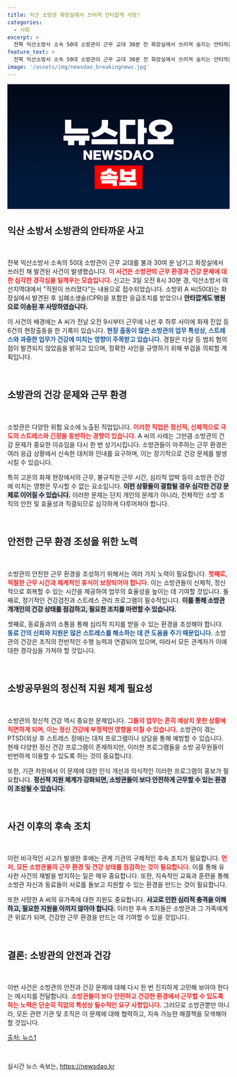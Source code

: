 ```yaml
---
title: 익산 소방관 화장실에서 쓰러져 안타깝게 사망!
categories:
  - 사회
excerpt: >
  전북 익산소방서 소속 50대 소방관이 근무 교대 30분 전 화장실에서 쓰러져 숨지는 안타까운 사건이 발생했습니다. 과로와 스트레스가 원인으로 지목되는 가운데, 경찰은 정확한 사인 규명을 위해 부검을 의뢰했습니다.
feature_text: >
  전북 익산소방서 소속 50대 소방관이 근무 교대 30분 전 화장실에서 쓰러져 숨지는 안타까운 사건이 발생했습니다. 과로와 스트레스가 원인으로 지목되는 가운데, 경찰은 정확한 사인 규명을 위해 부검을 의뢰했습니다.
image: '/assets/img/newsdao_breakingnews.jpg'
---
```


<p><img src="/assets/img/newsdao_breakingnews.jpg" alt="bookingtag 속보" /></p>

<h2 data-ke-size="size26">익산 소방서 소방관의 안타까운 사고</h2>

<p data-ke-size="size16">&nbsp;</p>

<p>전북 익산소방서 소속의 50대 소방관이 근무 교대를 불과 30여 분 남기고 화장실에서 쓰러진 채 발견된 사건이 발생했습니다. <b><span style="color: #ee2323;">이 사건은 소방관의 근무 환경과 건강 문제에 대한 심각한 경각심을 일깨우는 모습입니다.</span></b> 신고는 3일 오전 8시 30분 경, 익산소방서 여산지역대에서 "직원이 쓰러졌다"는 내용으로 접수되었습니다. 소방위 A 씨(50대)는 화장실에서 발견된 후 심폐소생술(CPR)을 포함한 응급조치를 받았으나 <b><span style="background-color: #21538527;">안타깝게도 병원으로 이송된 후 사망하였습니다.</span></b> </p>

<p>이 사건의 배경에는 A 씨가 전날 오전 9시부터 근무에 나선 후 하루 사이에 화재 진압 등 6건의 현장출동을 한 기록이 있습니다. <b><span style="color: #1a5490;">현장 출동이 많은 소방관의 업무 특성상, 스트레스와 과중한 업무가 건강에 미치는 영향이 주목받고 있습니다.</span></b> 경찰은 타살 등 범죄 혐의점이 발견되지 않았음을 밝히고 있으며, 정확한 사인을 규명하기 위해 부검을 의뢰할 계획입니다.</p>

<p data-ke-size="size16">&nbsp;</p>

<h2 data-ke-size="size26">소방관의 건강 문제와 근무 환경</h2>

<p data-ke-size="size16">&nbsp;</p>

<p>소방관은 다양한 위험 요소에 노출된 직업입니다. <b><span style="color: #ee2323;">이러한 직업은 정신적, 신체적으로 극도의 스트레스와 긴장을 동반하는 경향이 있습니다.</span></b> A 씨의 사례는 그만큼 소방관의 건강 문제가 중요한 이슈임을 다시 한 번 상기시킵니다. 소방관들이 마주하는 근무 환경은 여러 응급 상황에서 신속한 대처와 인내를 요구하며, 이는 장기적으로 건강 문제를 발생시킬 수 있습니다. </p>

<p>특히 고온의 화재 현장에서의 근무, 불규칙한 근무 시간, 심리적 압박 등이 소방관 건강에 미치는 영향은 무시할 수 없는 요소입니다. <b><span style="background-color: #21538527;">이런 상황들이 결합될 경우 심각한 건강 문제로 이어질 수 있습니다.</span></b> 이러한 문제는 단지 개인의 문제가 아니라, 전체적인 소방 조직의 안전 및 효율성과 직결되므로 심각하게 다루어져야 합니다.</p>

<p data-ke-size="size16">&nbsp;</p>

<h2 data-ke-size="size26">안전한 근무 환경 조성을 위한 노력</h2>

<p data-ke-size="size16">&nbsp;</p>

<p>소방관의 안전한 근무 환경을 조성하기 위해서는 여러 가지 노력이 필요합니다. <b><span style="color: #ee2323;">첫째로, 적절한 근무 시간과 체계적인 휴식이 보장되어야 합니다.</span></b> 이는 소방관들이 신체적, 정신적으로 회복할 수 있는 시간을 제공하여 업무의 효율성을 높이는 데 기여할 것입니다. 둘째로, 정기적인 건강검진과 스트레스 관리 프로그램이 필수적입니다. <b><span style="background-color: #21538527;">이를 통해 소방관 개개인의 건강 상태를 점검하고, 필요한 조치를 마련할 수 있습니다.</span></b></p>

<p>셋째로, 동료들과의 소통을 통해 심리적 지지를 받을 수 있는 환경을 조성해야 합니다. <b><span style="color: #1a5490;">동료 간의 신뢰와 지원은 많은 스트레스를 해소하는 데 큰 도움을 주기 때문입니다.</span></b> 소방관의 건강은 조직의 전반적인 수행 능력과 연결되어 있으며, 따라서 모든 관계자가 이에 대한 경각심을 가져야 할 것입니다.</p>

<p data-ke-size="size16">&nbsp;</p>

<h2 data-ke-size="size26">소방공무원의 정신적 지원 체계 필요성</h2>

<p data-ke-size="size16">&nbsp;</p>

<p>소방관의 정신적 건강 역시 중요한 문제입니다. <b><span style="color: #ee2323;">그들의 업무는 흔히 예상치 못한 상황에 직면하게 되며, 이는 정신 건강에 부정적인 영향을 미칠 수 있습니다.</span></b> 소방관이 겪는 PTSD(외상 후 스트레스 장애)는 대처 프로그램이나 상담을 통해 예방할 수 있습니다. 현재 다양한 정신 건강 프로그램이 존재하지만, 이러한 프로그램들을 소방 공무원들이 빈번하게 이용할 수 있도록 하는 것이 중요합니다. </p>

<p>또한, 기관 차원에서 이 문제에 대한 인식 개선과 의식적인 이러한 프로그램의 홍보가 필요합니다. <b><span style="background-color: #21538527;">정신적 지원 체계가 강화되면, 소방관들이 보다 안전하게 근무할 수 있는 환경이 조성될 수 있습니다.</span></b> </p>

<p data-ke-size="size16">&nbsp;</p>

<h2 data-ke-size="size26">사건 이후의 후속 조치</h2>

<p data-ke-size="size16">&nbsp;</p>

<p>이런 비극적인 사고가 발생한 후에는 관계 기관의 구체적인 후속 조치가 필요합니다. <b><span style="color: #ee2323;">먼저, 모든 소방관들의 근무 환경 및 건강 상태를 점검하는 것이 필요합니다.</span></b> 이를 통해 유사한 사건의 재발을 방지하는 일은 매우 중요합니다. 또한, 지속적인 교육과 훈련을 통해 소방관 자신과 동료들이 서로를 돌보고 지원할 수 있는 환경을 만드는 것이 필요합니다. </p>

<p>또한 사망한 A 씨의 유가족에 대한 지원도 중요합니다. <b><span style="background-color: #21538527;">사고로 인한 심리적 충격을 이해하고, 필요한 지원을 아끼지 않아야 합니다.</span></b> 이러한 후속 조치들은 소방관과 그 가족에게 큰 위로가 되며, 건강한 근무 환경을 만드는 데 기여할 수 있을 것입니다.</p>

<p data-ke-size="size16">&nbsp;</p>

<h2 data-ke-size="size26">결론: 소방관의 안전과 건강</h2>

<p data-ke-size="size16">&nbsp;</p>

<p>이번 사건은 소방관의 안전과 건강 문제에 대해 다시 한 번 진지하게 고민해 보아야 한다는 메시지를 전달합니다. <b><span style="color: #ee2323;">소방관들이 보다 안전하고 건강한 환경에서 근무할 수 있도록 하는 노력은 단순히 직업의 특성상 필수적인 요구 사항입니다.</span></b> 그러므로 소방관뿐만 아니라, 모든 관련 기관 및 조직은 이 문제에 대해 협력하고, 지속 가능한 해결책을 모색해야 할 것입니다. </p>

<p><a href="https://news1.kr/articles/?4088218">출처: 뉴스1</a></p>

<p data-ke-size="size16">&nbsp;</p>
실시간 뉴스 속보는, <a href="https://newsdao.kr" rel="dofollow">https://newsdao.kr</a>


